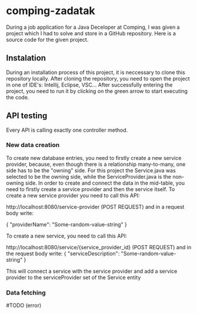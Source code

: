 # comping-zadatak

During a job application for a Java Deceloper at Comping, I was given a project which I had to solve and store in a GitHub repository.
Here is a source code for the given project.

## Instalation

During an installation process of this project, it is neccessary to clone this repository locally. After cloning the repository, you need to open the project in one of IDE's: Intellij, Eclipse, VSC...
After successfully entering the project, you need to run it by clicking on the green arrow to start executing the code.

## API testing

Every API is calling exactly one controller method.

### New data creation

To create new database entries, you need to firstly create a new service provider, because, even though there is a relationship many-to-many, one side has to be the "owning" side. For this project
the Service.java was selected to be the owning side, while the ServiceProvider.java is the non-owning side. In order to create and connect the data in the mid-table, you need to firstly create a
service provider and then the service itself. To create a new service provider you need to call this API:

http://localhost:8080/service-provider (POST REQUEST) and in a request body write:

{
    "providerName": "Some-random-value-string"
}

To create a new service, you need to call this API:

http://localhost:8080/service/{service_provider_id} (POST REQUEST) and in the request body write:
{
    "serviceDescription": "Some-random-value-string"
}

This will connect a service with the service provider and add a service provider to the serviceProvider set of the Service entity

### Data fetching

#TODO (error)
